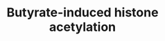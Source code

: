 ---
annotations:
- id: PW:0000002
  parent: classic metabolic pathway
  type: Pathway Ontology
  value: classic metabolic pathway
authors:
- Egonw
- MaintBot
- Mkutmon
- Ariutta
- DeSl
description: Metabolism of butyrate is suggested to be an energy source for histone
  acetylation.
last-edited: 2019-07-08
ndex: 9f094fb2-8b64-11eb-9e72-0ac135e8bacf
organisms:
- Homo sapiens
redirect_from:
- /index.php/Pathway:WP2366
- /instance/WP2366
revision: null
schema-jsonld:
- '@context': https://schema.org/
  '@id': https://wikipathways.github.io/pathways/WP2366.html
  '@type': Dataset
  creator:
    '@type': Organization
    name: WikiPathways
  description: Metabolism of butyrate is suggested to be an energy source for histone
    acetylation.
  keywords:
  - ACL
  - AKT
  - Acetyl CoA
  - Acetylated Histone
  - Butyrate
  - Citrate
  - Glucose
  - HDACs
  - Lipid
  - TCA
  - biosynthesis
  - cycle
  license: CC0
  name: Butyrate-induced histone acetylation
seo: CreativeWork
title: Butyrate-induced histone acetylation
wpid: WP2366
---